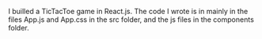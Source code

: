 I builled a TicTacToe game in React.js. The code I wrote is in mainly in the files App.js and App.css in the src folder,
and the js files in the components folder.
